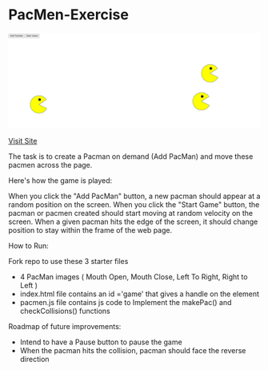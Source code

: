 # PacMen-Exercise
<img src='./pacmanFactoryExercise.png'>

<a href ="https://amohanty101.github.io/PacMen-Exercise"> Visit Site </a>

The task is to create a Pacman on demand (Add PacMan) and move these pacmen across the page.

Here's how the game is played:

When you click the "Add PacMan" button, a new pacman should appear at a random position on the screen.
When you click the "Start Game" button, the pacman or pacmen created should start moving at random velocity on the screen.
When a given pacman hits the edge of the screen, it should change position to stay within the frame of the web page.

How to Run: 

Fork repo to use these 3 starter files
- 4 PacMan images ( Mouth Open, Mouth Close, Left To Right, Right to Left )
- index.html file contains an id ='game' that gives a handle on the element 
- pacmen.js file contains js code to Implement the makePac() and checkCollisions() functions

Roadmap of future improvements:
- Intend to have a Pause button to pause the game
- When the pacman hits the collision, pacman should face the reverse direction


